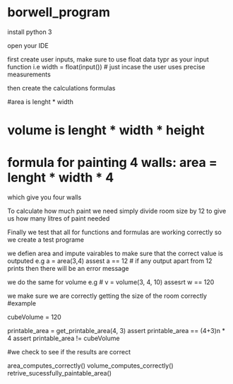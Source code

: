 # borwell_program

install python 3

open your IDE

first create user inputs, make sure to use float data typr as your input function 
i.e width = float(input()) # just incase the user uses precise measurements

then create the calculations formulas 

#area is lenght * width 
# volume is lenght * width * height 
# formula for painting 4 walls: area = lenght * width * 4
which give you four walls

To calculate how much paint we need simply divide room size by 12 to give us how many litres of paint needed

Finally we test that all for functions and formulas are working correctly so we create a test programe 

we defien area and impute vairables to make sure that the correct value is outputed
e.g a = area(3,4)
assest a == 12  # if any output apart from 12 prints then there will be an error message

we do the same for volume
e.g # v = volume(3, 4, 10)
assesrt w == 120

we make sure we are correctly getting the size of the room correctly 
#example

cubeVolume = 120

printable_area = get_printable_area(4, 3)
assert printable_area == (4+3)n * 4
assert printable_area != cubeVolume

#we check to see if the results are correct 

area_computes_correctly()
volume_computes_correctly()
retrive_sucessfully_paintable_area()







